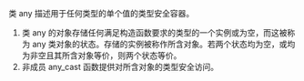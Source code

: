 


类 any 描述用于任何类型的单个值的类型安全容器。

1) 类 any 的对象存储任何满足构造函数要求的类型的一个实例或为空，而这被称为 any 类对象的状态。存储的实例被称作所含对象。若两个状态均为空，或均为非空且其所含对象等价，则两个状态等价。
2) 非成员 any_cast 函数提供对所含对象的类型安全访问。

